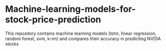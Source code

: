 # Machine-learning-models-for-stock-price-prediction
This repository contains machine learning models (lstm, linear regression, random forest, svm, k-nn) and compares their accuracy in predicting NVDIA stocks
